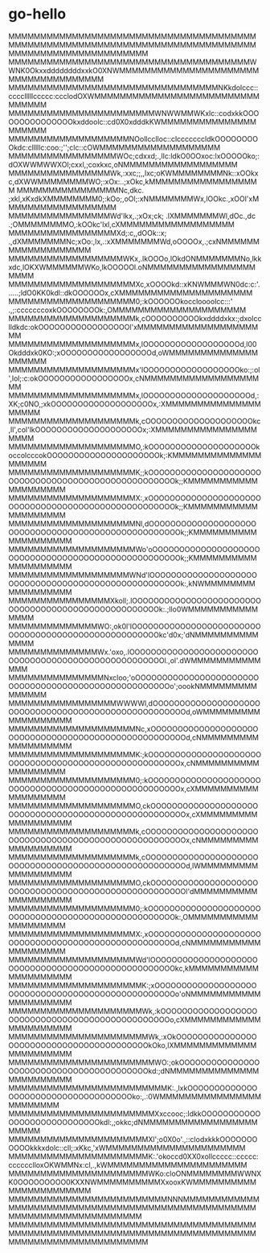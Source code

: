 # go-hello
MMMMMMMMMMMMMMMMMMMMMMMMMMMMMMMMMMMMMMMMMMMMMMMMMMMMMMMMMMMMMMMMMMMMMMMMMMMMMMMMMMMMMMMMMMMMMMMMMMMM
MMMMMMMMMMMMMMMMMMMMMMMMMMMMMMMMMMMMMMWWNK0OkxxddddddddxxkO0XNWMMMMMMMMMMMMMMMMMMMMMMMMMMMMMMMMMMMMM
MMMMMMMMMMMMMMMMMMMMMMMMMMMMMMMMMNKkdolccc::cccclllllccccc:ccclodOXWMMMMMMMMMMMMMMMMMMMMMMMMMMMMMMMM
MMMMMMMMMMMMMMMMMMMMMMMWNWWMMWKxlc::codxkkOOOOOOOOOOOOOOOkxddoolc::cd0X0xdddkKWMMMMMMMMMMMMMMMMMMMMM
MMMMMMMMMMMMMMMMMMMNOollcclloc::clcccccccldkOOOOOOOOOkdc:clllllc:coo:;'';clc::cOWMMMMMMMMMMMMMMMMMMM
MMMMMMMMMMMMMMMMMWOc;cdxxd;.,llc:ldkO0OOxoc:lxOOOOOko;:dOXWWMWWXOl;cxxl,;coxkxc,oNMMMMMMMMMMMMMMMMMM
MMMMMMMMMMMMMMMMWk,:xxc;;,,lxc;oKWMMMMMMMMNk::xOOkxc,dXWWMMMMMMMMWO;:xOx:..;xOkc,kMMMMMMMMMMMMMMMMMM
MMMMMMMMMMMMMMMMNc,dkc.  ;xkl,xKxdkXMMMMMMMM0;:kOo;,oOl;:xNMMMMMMMWx,lOOkc.,xOOl'xMMMMMMMMMMMMMMMMMM
MMMMMMMMMMMMMMMMWd'lkx,.;xOx;ck;  .lXMMMMMMMWl,dOc.,dc  .;OMMMMMMMMO,:kOOkc'lxl,cXMMMMMMMMMMMMMMMMMM
MMMMMMMMMMMMMMMMMXd;:c,,dOOk::x; .,dXMMMMMMMNc;xOo:,lx,.:xXMMMMMMMWd,oOOOOx,.;cxNMMMMMMMMMMMMMMMMMMM
MMMMMMMMMMMMMMMMMMWKx,.lkOOOo,lOkdONMMMMMMMNo,lkkxdc,lOKXWMMMMMMWKo,lkOOOOOl.oNMMMMMMMMMMMMMMMMMMMMM
MMMMMMMMMMMMMMMMMMMMXc,xOOOOkd::xKNWMMMWN0dc:c:'......;ldO0KK0kdl::dkOOOOOOx,cXMMMMMMMMMMMMMMMMMMMMM
MMMMMMMMMMMMMMMMMMMM0;:kOOOOOOkoccloooolcc:::'       .,;:cccccccoxkOOOOOOOOk:,OMMMMMMMMMMMMMMMMMMMMM
MMMMMMMMMMMMMMMMMMMMk,cOOOOOOOOOOkxddddxkx:;dxolcclldkdc:okOOOOOOOOOOOOOOOOOl'xMMMMMMMMMMMMMMMMMMMMM
MMMMMMMMMMMMMMMMMMMMx,lOOOOOOOOOOOOOOOOOOd,l00Okdddxk0KO:;xOOOOOOOOOOOOOOOOOd,oWMMMMMMMMMMMMMMMMMMMM
MMMMMMMMMMMMMMMMMMMMx'lOOOOOOOOOOOOOOOOOOko:;:ol',lol;:c:okOOOOOOOOOOOOOOOOOx,cNMMMMMMMMMMMMMMMMMMMM
MMMMMMMMMMMMMMMMMMMMx,lOOOOOOOOOOOOOOOOOOOOd,:XK;c0NO,;xkOOOOOOOOOOOOOOOOOOOx,:XMMMMMMMMMMMMMMMMMMMM
MMMMMMMMMMMMMMMMMMMMk,cOOOOOOOOOOOOOOOOOOOOkc,ll',col'lkOOOOOOOOOOOOOOOOOOOOx;:XMMMMMMMMMMMMMMMMMMMM
MMMMMMMMMMMMMMMMMMMMO,:kOOOOOOOOOOOOOOOOOOOOkoccolcccokOOOOOOOOOOOOOOOOOOOOOk;:KMMMMMMMMMMMMMMMMMMMM
MMMMMMMMMMMMMMMMMMMMK;;kOOOOOOOOOOOOOOOOOOOOOOOOOOOOOOOOOOOOOOOOOOOOOOOOOOOOk;;KMMMMMMMMMMMMMMMMMMMM
MMMMMMMMMMMMMMMMMMMMX:,xOOOOOOOOOOOOOOOOOOOOOOOOOOOOOOOOOOOOOOOOOOOOOOOOOOOOk;;KMMMMMMMMMMMMMMMMMMMM
MMMMMMMMMMMMMMMMMMMMNl,dOOOOOOOOOOOOOOOOOOOOOOOOOOOOOOOOOOOOOOOOOOOOOOOOOOOOk;;KMMMMMMMMMMMMMMMMMMMM
MMMMMMMMMMMMMMMMMMMMWo'oOOOOOOOOOOOOOOOOOOOOOOOOOOOOOOOOOOOOOOOOOOOOOOOOOOOOk;;KMMMMMMMMMMMMMMMMMMMM
MMMMMMMMMMMMMMMMMMMWNd'lOOOOOOOOOOOOOOOOOOOOOOOOOOOOOOOOOOOOOOOOOOOOOOOOOOOOk:,kNWMMMMMMMMMMMMMMMMMM
MMMMMMMMMMMMMMMMXkoll;.lOOOOOOOOOOOOOOOOOOOOOOOOOOOOOOOOOOOOOOOOOOOOOOOOOOOOk:.;llo0WMMMMMMMMMMMMMMM
MMMMMMMMMMMMMMWO:,ok0l'lOOOOOOOOOOOOOOOOOOOOOOOOOOOOOOOOOOOOOOOOOOOOOOOOOOOOkc'd0x;'dNMMMMMMMMMMMMMM
MMMMMMMMMMMMMMWx.'oxo,.lOOOOOOOOOOOOOOOOOOOOOOOOOOOOOOOOOOOOOOOOOOOOOOOOOOOOOl.,ol'.dWMMMMMMMMMMMMMM
MMMMMMMMMMMMMMMNxcloo;'oOOOOOOOOOOOOOOOOOOOOOOOOOOOOOOOOOOOOOOOOOOOOOOOOOOOOOo';oookNMMMMMMMMMMMMMMM
MMMMMMMMMMMMMMMMMWWWWl,dOOOOOOOOOOOOOOOOOOOOOOOOOOOOOOOOOOOOOOOOOOOOOOOOOOOOOd,oWMMMMMMMMMMMMMMMMMMM
MMMMMMMMMMMMMMMMMMMMNc,xOOOOOOOOOOOOOOOOOOOOOOOOOOOOOOOOOOOOOOOOOOOOOOOOOOOOOd,cNMMMMMMMMMMMMMMMMMMM
MMMMMMMMMMMMMMMMMMMMK:;kOOOOOOOOOOOOOOOOOOOOOOOOOOOOOOOOOOOOOOOOOOOOOOOOOOOOOx,cNMMMMMMMMMMMMMMMMMMM
MMMMMMMMMMMMMMMMMMMM0;:kOOOOOOOOOOOOOOOOOOOOOOOOOOOOOOOOOOOOOOOOOOOOOOOOOOOOOx,cXMMMMMMMMMMMMMMMMMMM
MMMMMMMMMMMMMMMMMMMMO,ckOOOOOOOOOOOOOOOOOOOOOOOOOOOOOOOOOOOOOOOOOOOOOOOOOOOOOx,cXMMMMMMMMMMMMMMMMMMM
MMMMMMMMMMMMMMMMMMMMk,cOOOOOOOOOOOOOOOOOOOOOOOOOOOOOOOOOOOOOOOOOOOOOOOOOOOOOOx,cNMMMMMMMMMMMMMMMMMMM
MMMMMMMMMMMMMMMMMMMMk,cOOOOOOOOOOOOOOOOOOOOOOOOOOOOOOOOOOOOOOOOOOOOOOOOOOOOOOd,lWMMMMMMMMMMMMMMMMMMM
MMMMMMMMMMMMMMMMMMMMO,ckOOOOOOOOOOOOOOOOOOOOOOOOOOOOOOOOOOOOOOOOOOOOOOOOOOOOOl'dMMMMMMMMMMMMMMMMMMMM
MMMMMMMMMMMMMMMMMMMM0;:kOOOOOOOOOOOOOOOOOOOOOOOOOOOOOOOOOOOOOOOOOOOOOOOOOOOOk:,OMMMMMMMMMMMMMMMMMMMM
MMMMMMMMMMMMMMMMMMMMX:,xOOOOOOOOOOOOOOOOOOOOOOOOOOOOOOOOOOOOOOOOOOOOOOOOOOOOd,cNMMMMMMMMMMMMMMMMMMMM
MMMMMMMMMMMMMMMMMMMMWd'lOOOOOOOOOOOOOOOOOOOOOOOOOOOOOOOOOOOOOOOOOOOOOOOOOOOkc,kMMMMMMMMMMMMMMMMMMMMM
MMMMMMMMMMMMMMMMMMMMMK:;xOOOOOOOOOOOOOOOOOOOOOOOOOOOOOOOOOOOOOOOOOOOOOOOOOOo'oNMMMMMMMMMMMMMMMMMMMMM
MMMMMMMMMMMMMMMMMMMMMWk,:kOOOOOOOOOOOOOOOOOOOOOOOOOOOOOOOOOOOOOOOOOOOOOOOOo,cXMMMMMMMMMMMMMMMMMMMMMM
MMMMMMMMMMMMMMMMMMMMMMWk,:xOkOOOOOOOOOOOOOOOOOOOOOOOOOOOOOOOOOOOOOOOOOkOko,lXMMMMMMMMMMMMMMMMMMMMMMM
MMMMMMMMMMMMMMMMMMMMMMMWO:;okOOOOOOOOOOOOOOOOOOOOOOOOOOOOOOOOOOOOOOOOOkd:;dNMMMMMMMMMMMMMMMMMMMMMMMM
MMMMMMMMMMMMMMMMMMMMMMMMMK:.,lxkOOOOOOOOOOOOOOOOOOOOOOOOOOOOOOOOOOOOko:,.:0WMMMMMMMMMMMMMMMMMMMMMMMM
MMMMMMMMMMMMMMMMMMMMMMMXxccooc;:ldkkOOOOOOOOOOOOOOOOOOOOOOOOOOOOkdl:,;okkc;dNMMMMMMMMMMMMMMMMMMMMMMM
MMMMMMMMMMMMMMMMMMMMMMXl';o0X0o'.,::clodxkkkOOOOOOOOOOOkkkxdolc::cll;:xKkc,'xWMMMMMMMMMMMMMMMMMMMMMM
MMMMMMMMMMMMMMMMMMMMMMK:.'okoccd0XX0xollccccc::ccccc:cccccclloxOKWMMNx:cl,.,kWMMMMMMMMMMMMMMMMMMMMMM
MMMMMMMMMMMMMMMMMMMMMMWKo:cloONMMMMMMMMWWNXK0OOOOOOOOO0KXXNWMMMMMMMMMMXxooxKWMMMMMMMMMMMMMMMMMMMMMMM
MMMMMMMMMMMMMMMMMMMMMMMMMNNNMMMMMMMMMMMMMMMMMMMMMMMMMMMMMMMMMMMMMMMMMMMMMMMMMMMMMMMMMMMMMMMMMMMMMMMM
MMMMMMMMMMMMMMMMMMMMMMMMMMMMMMMMMMMMMMMMMMMMMMMMMMMMMMMMMMMMMMMMMMMMMMMMMMMMMMMMMMMMMMMMMMMMMMMMMMMM

